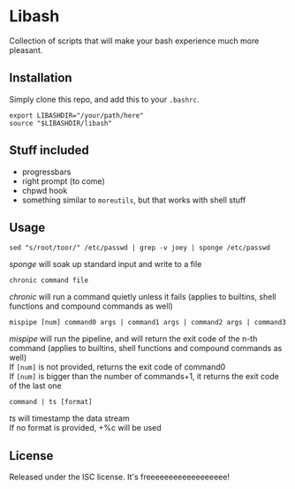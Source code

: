 Libash
======

Collection of scripts that will make your bash experience much more pleasant.



Installation
------------

Simply clone this repo, and add this to your `.bashrc`.

```
export LIBASHDIR="/your/path/here"
source "$LIBASHDIR/libash"
```



Stuff included
--------------

- progressbars
- right prompt (to come)
- chpwd hook
- something similar to `moreutils`, but that works with shell stuff



Usage
-----

`sed "s/root/toor/" /etc/passwd | grep -v joey | sponge /etc/passwd`

*sponge* will soak up standard input and write to a file

`chronic command file`

*chronic* will run a command quietly unless it fails 
(applies to builtins, shell functions and compound commands as well)

`mispipe [num] command0 args | command1 args | command2 args | command3`

*mispipe* will run the pipeline, and will return the exit code of the n-th command
(applies to builtins, shell functions and compound commands as well)  
If `[num]` is not provided, returns the exit code of command0  
If `[num]` is bigger than the number of commands+1, it returns the exit code of the last one

`command | ts [format]`

*ts* will timestamp the data stream  
If no format is provided, +%c will be used



License
-------

Released under the ISC license. It's freeeeeeeeeeeeeeeeee!

